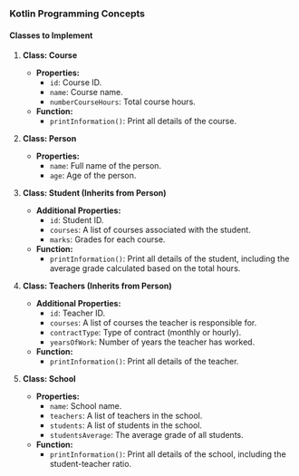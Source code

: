 
### **Kotlin Programming Concepts**

#### **Classes to Implement**
1. **Class: Course**
   - **Properties:**
     - `id`: Course ID.
     - `name`: Course name.
     - `numberCourseHours`: Total course hours.
   - **Function:**
     - `printInformation()`: Print all details of the course.

2. **Class: Person**
   - **Properties:**
     - `name`: Full name of the person.
     - `age`: Age of the person.

3. **Class: Student (Inherits from Person)**
   - **Additional Properties:**
     - `id`: Student ID.
     - `courses`: A list of courses associated with the student.
     - `marks`: Grades for each course.
   - **Function:**
     - `printInformation()`: Print all details of the student, including the average grade calculated based on the total hours.

4. **Class: Teachers (Inherits from Person)**
   - **Additional Properties:**
     - `id`: Teacher ID.
     - `courses`: A list of courses the teacher is responsible for.
     - `contractType`: Type of contract (monthly or hourly).
     - `yearsOfWork`: Number of years the teacher has worked.
   - **Function:**
     - `printInformation()`: Print all details of the teacher.

5. **Class: School**
   - **Properties:**
     - `name`: School name.
     - `teachers`: A list of teachers in the school.
     - `students`: A list of students in the school.
     - `studentsAverage`: The average grade of all students.
   - **Function:**
     - `printInformation()`: Print all details of the school, including the student-teacher ratio.
